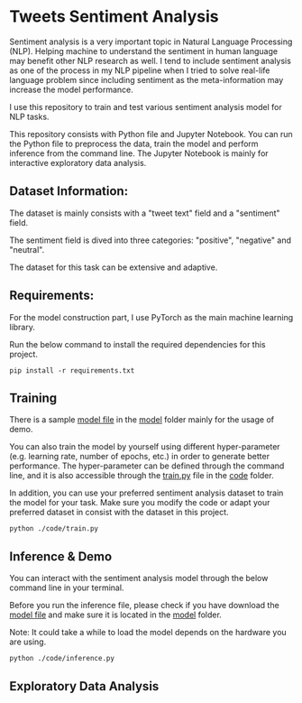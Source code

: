 # Tweets Sentiment Analysis



Sentiment analysis is a very important topic in Natural Language Processing (NLP). Helping machine to understand the sentiment in human language may benefit other NLP research as well. I tend to include sentiment analysis as one of the process in my NLP pipeline when I tried to solve real-life language problem since including sentiment as the meta-information may increase the model performance. 



I use this repository to train and test various sentiment analysis model for NLP tasks.

This repository consists with Python file and Jupyter Notebook. You can run the Python file to preprocess the data, train the model and perform inference from the command line. The Jupyter Notebook is mainly for interactive exploratory data analysis.



## Dataset Information:

The dataset is mainly consists with a "tweet text" field and a "sentiment" field.

The sentiment field is dived into three categories: "positive", "negative" and "neutral".

The dataset for this task can be extensive and adaptive.



## Requirements:

For the model construction part, I use PyTorch as the main machine learning library. 

Run the below command to install the required dependencies for this project.

```shell
pip install -r requirements.txt
```



## Training 

There is a sample [model file](https://github.com/zymlnlp/Tweets-Sentiment-Analysis/blob/master/model/best_model_state.bin) in the [model](https://github.com/zymlnlp/Tweets-Sentiment-Analysis/tree/master/model) folder mainly for the usage of demo. 

You can also train the model by yourself using different hyper-parameter (e.g. learning rate, number of epochs, etc.) in order to generate better performance. The hyper-parameter can be defined through the command line, and it is also accessible through the [train.py](https://github.com/zymlnlp/Tweets-Sentiment-Analysis/blob/master/code/train.py) file in the [code](https://github.com/zymlnlp/Tweets-Sentiment-Analysis/tree/master/code) folder.

In addition, you can use your preferred sentiment analysis dataset to train the model for your task. Make sure you modify the code or adapt your preferred dataset in consist with the dataset in this project.

```shell
python ./code/train.py 
```




## Inference & Demo

You can interact with the sentiment analysis model through the below command line in your terminal.

Before you run the inference file, please check if you have download the [model file](https://github.com/zymlnlp/Tweets-Sentiment-Analysis/blob/master/model/best_model_state.bin) and make sure it is located in the [model](https://github.com/zymlnlp/Tweets-Sentiment-Analysis/tree/master/model) folder.

Note: It could take a while to load the model depends on the hardware you are using.

```shell
python ./code/inference.py
```

 

## Exploratory Data Analysis

